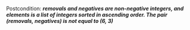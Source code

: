 Postcondition: ***removals and negatives are non-negative integers, and elements is a list of integers sorted in ascending order. The pair (removals, negatives) is not equal to (6, 3)***